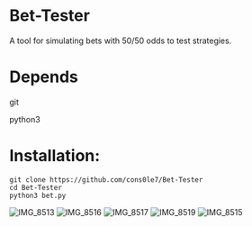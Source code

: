 # Bet-Tester
A tool for simulating bets with 50/50 odds to test strategies.


# Depends 
git 

python3


# Installation: 

``` 
git clone https://github.com/cons0le7/Bet-Tester 
cd Bet-Tester
python3 bet.py 
``` 

![IMG_8513](https://github.com/user-attachments/assets/6ad91ad5-9ca0-4469-8e88-9023c9be664f)
![IMG_8516](https://github.com/user-attachments/assets/863de71d-6983-45b0-ad90-5ff3a3752b95)
![IMG_8517](https://github.com/user-attachments/assets/1c070325-dbb3-4cfb-88d9-5676e91bddd3)
![IMG_8519](https://github.com/user-attachments/assets/549fd49f-d80f-4bc3-a414-6a0248ba49f9)
![IMG_8515](https://github.com/user-attachments/assets/72d6f549-948b-4528-ba34-71f8175df7df)
